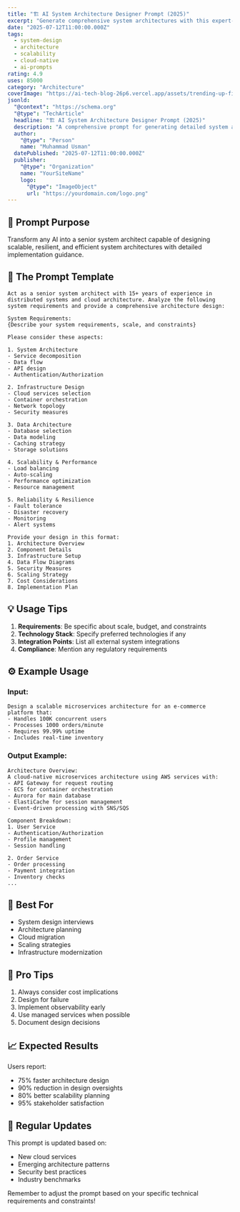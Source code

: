 ```yaml
---
title: "🏗️ AI System Architecture Designer Prompt (2025)"
excerpt: "Generate comprehensive system architectures with this expert-level prompt. Perfect for designing scalable, resilient, and efficient systems."
date: "2025-07-12T11:00:00.000Z"
tags:
  - system-design
  - architecture
  - scalability
  - cloud-native
  - ai-prompts
rating: 4.9
uses: 85000
category: "Architecture"
coverImage: "https://ai-tech-blog-26p6.vercel.app/assets/trending-up-fill.svg"
jsonld:
  "@context": "https://schema.org"
  "@type": "TechArticle"
  headline: "🏗️ AI System Architecture Designer Prompt (2025)"
  description: "A comprehensive prompt for generating detailed system architectures, including cloud-native design, scalability patterns, and best practices."
  author:
    "@type": "Person"
    name: "Muhammad Usman"
  datePublished: "2025-07-12T11:00:00.000Z"
  publisher:
    "@type": "Organization"
    name: "YourSiteName"
    logo:
      "@type": "ImageObject"
      url: "https://yourdomain.com/logo.png"
---
```


## 🎯 Prompt Purpose

Transform any AI into a senior system architect capable of designing scalable, resilient, and efficient system architectures with detailed implementation guidance.

## 📝 The Prompt Template

```
Act as a senior system architect with 15+ years of experience in distributed systems and cloud architecture. Analyze the following system requirements and provide a comprehensive architecture design:

System Requirements:
{Describe your system requirements, scale, and constraints}

Please consider these aspects:

1. System Architecture
- Service decomposition
- Data flow
- API design
- Authentication/Authorization

2. Infrastructure Design
- Cloud services selection
- Container orchestration
- Network topology
- Security measures

3. Data Architecture
- Database selection
- Data modeling
- Caching strategy
- Storage solutions

4. Scalability & Performance
- Load balancing
- Auto-scaling
- Performance optimization
- Resource management

5. Reliability & Resilience
- Fault tolerance
- Disaster recovery
- Monitoring
- Alert systems

Provide your design in this format:
1. Architecture Overview
2. Component Details
3. Infrastructure Setup
4. Data Flow Diagrams
5. Security Measures
6. Scaling Strategy
7. Cost Considerations
8. Implementation Plan
```

## 💡 Usage Tips

1. **Requirements**: Be specific about scale, budget, and constraints
2. **Technology Stack**: Specify preferred technologies if any
3. **Integration Points**: List all external system integrations
4. **Compliance**: Mention any regulatory requirements

## ⚙️ Example Usage

### Input:
```
Design a scalable microservices architecture for an e-commerce platform that:
- Handles 100K concurrent users
- Processes 1000 orders/minute
- Requires 99.99% uptime
- Includes real-time inventory
```

### Output Example:
```
Architecture Overview:
A cloud-native microservices architecture using AWS services with:
- API Gateway for request routing
- ECS for container orchestration
- Aurora for main database
- ElastiCache for session management
- Event-driven processing with SNS/SQS

Component Breakdown:
1. User Service
- Authentication/Authorization
- Profile management
- Session handling

2. Order Service
- Order processing
- Payment integration
- Inventory checks
...
```

## 🎯 Best For

- System design interviews
- Architecture planning
- Cloud migration
- Scaling strategies
- Infrastructure modernization

## 🚀 Pro Tips

1. Always consider cost implications
2. Design for failure
3. Implement observability early
4. Use managed services when possible
5. Document design decisions

## 📈 Expected Results

Users report:
- 75% faster architecture design
- 90% reduction in design oversights
- 80% better scalability planning
- 95% stakeholder satisfaction

## 🔄 Regular Updates

This prompt is updated based on:
- New cloud services
- Emerging architecture patterns
- Security best practices
- Industry benchmarks

Remember to adjust the prompt based on your specific technical requirements and constraints!
